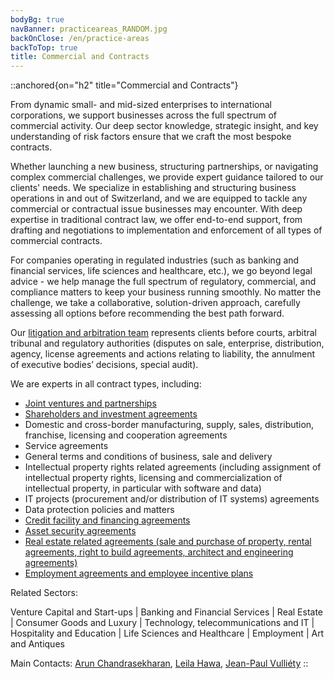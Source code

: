```yaml
---
bodyBg: true
navBanner: practiceareas_RANDOM.jpg
backOnClose: /en/practice-areas
backToTop: true
title: Commercial and Contracts
---
```


::anchored{on="h2" title="Commercial and Contracts"}

From dynamic small- and mid-sized enterprises to international corporations, we support businesses across the full spectrum of commercial activity. Our deep sector knowledge, strategic insight, and key understanding of risk factors ensure that we craft the most bespoke contracts.

Whether launching a new business, structuring partnerships, or navigating complex commercial challenges, we provide expert guidance tailored to our clients' needs. We specialize in establishing and structuring business operations in and out of Switzerland, and we are equipped to tackle any commercial or contractual issue businesses may encounter. With deep expertise in traditional contract law, we offer end-to-end support, from drafting and negotiations to implementation and enforcement of all types of commercial contracts.

For companies operating in regulated industries (such as banking and financial services, life sciences and healthcare, etc.), we go beyond legal advice - we help manage the full spectrum of regulatory, commercial, and compliance matters to keep your business running smoothly. No matter the challenge, we take a collaborative, solution-driven approach, carefully assessing all options before recommending the best path forward.

Our [litigation and arbitration team](/en/practice-areas/litigation-arbitration) represents clients before courts, arbitral tribunal and regulatory authorities (disputes on sale, enterprise, distribution, agency, license agreements and actions relating to liability, the annulment of executive bodies’ decisions, special audit).

We are experts in all contract types, including:
- [Joint ventures and partnerships](/en/practice-areas/ma-private-equity-venture-capital)
- [Shareholders and investment agreements](/en/practice-areas/ma-private-equity-venture-capital)
- Domestic and cross-border manufacturing, supply, sales, distribution, franchise, licensing and cooperation agreements
- Service agreements
- General terms and conditions of business, sale and delivery
- Intellectual property rights related agreements (including assignment of intellectual property rights, licensing and commercialization of intellectual property, in particular with software and data)
- IT projects (procurement and/or distribution of IT systems) agreements
- Data protection policies and matters
- [Credit facility and financing agreements](/en/practice-areas/banking-finance)
- [Asset security agreements](/en/practice-areas/banking-finance)
- [Real estate related agreements (sale and purchase of property, rental agreements, right to build agreements, architect and engineering agreements)](/en/practice-areas/real-estate)
- [Employment agreements and employee incentive plans](/en/practice-areas/employment-immigration)

Related Sectors:

Venture Capital and Start-ups | Banking and Financial Services | Real Estate | Consumer Goods and Luxury | Technology, telecommunications and IT | Hospitality and Education | Life Sciences and Healthcare | Employment | Art and Antiques

Main Contacts: [Arun Chandrasekharan](/en/team/ac), [Leila Hawa](/en/team/lh), [Jean-Paul Vulliéty](/en/team/jpv)
::

